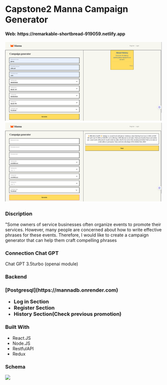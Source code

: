 <h1>Capstone2 Manna Campaign Generator</h1>
<h4>Web: https://remarkable-shortbread-919059.netlify.app</h4>
<img src="https://github.com/jenny4711/manna/blob/main/public/img/Screenshot%202023-06-03%20at%202.56.35%20PM.png"/>
<br/>
<img src="https://github.com/jenny4711/manna/blob/main/public/img/Screenshot%202023-06-03%20at%202.57.05%20PM.png"/>
<h3>Discription</h3>
<p>"Some owners of service businesses often organize events to promote their services. However, many people are concerned about how to write effective phrases for these events. Therefore, 
  I would like to create a campaign generator that can help them craft compelling phrases</p>
<h3>Connection Chat GPT</h3>
<p>Chat GPT 3.5turbo (openai module)</p>

<h3>Backend<h3>
  <p>[Postgresql](https://mannadb.onrender.com)</p>
  <ul>
    <li>Log in Section</li>
    <li>Register Section</li>
    <li>History Section(Check previous promotion)</li>
  </ul>
  
  <h3>Built With</h3>
  <ul>
    <li>React.JS</li>
    <li>Node.JS</li>
    <li>RestfulAPI</li>
    <li>Redux</li>
  </ul>
  

<h3>Schema</h3>
<img src="https://github.com/jenny4711/capstoneTwo_schema/blob/main/manna%20schema.png"/>
